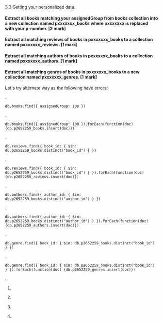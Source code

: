 3.3 Getting your personalized data. 


####    Extract all books matching your assignedGroup from books collection into a new collection named pxxxxxxx_books where pxxxxxxx is replaced with your p-number. [2 mark]

####    Extract all matching reviews of books in pxxxxxxx_books to a collection named pxxxxxxx_reviews. [1 mark]

####   Extract all matching authors of books in pxxxxxxx_books to a collection named pxxxxxxx_authors. [1 mark]

####    Extract all matching genres of books in pxxxxxxx_books to a new collection named pxxxxxxx_genres. [1 mark]




Let's try alternate way as the following have errors:

.

    db.books.find({ assignedGroup: 100 })

.

    db.books.find({ assignedGroup: 100 }).forEach(function(doc) {db.p2652259_books.insert(doc)})

.

    db.reviews.find({ book_id: { $in: db.p2652259_books.distinct("book_id") } })

.

    db.reviews.find({ book_id: { $in: db.p2652259_books.distinct("book_id") } }).forEach(function(doc) {db.p2652259_reviews.insert(doc)})

.

    db.authors.find({ author_id: { $in: db.p2652259_books.distinct("author_id") } })

.

    db.authors.find({ author_id: { $in: db.p2652259_books.distinct("author_id") } }).forEach(function(doc) {db.p2652259_authors.insert(doc)})

.

    db.genre.find({ book_id: { $in: db.p2652259_books.distinct("book_id") } })

.

    db.genre.find({ book_id: { $in: db.p2652259_books.distinct("book_id") } }).forEach(function(doc) {db.p2652259_genres.insert(doc)})
.


1. 

<!--     db.books.aggregate([
    { $match: { assignedGroup: 100 } },
    { $out: "p2652259_books" }
    ]) -->





2. 

<!--     db.reviews.aggregate([
    {
        $match: {
        review_id: { $in: db.p2652259_books.distinct("book_id") }
        }
    },
    { $out: "p2652259_reviews" }
    ]) -->




<!-- 2. db.p2652259_books.aggregate([
  { $lookup: {
      from: "reviews",
      localField: "book_id",
      foreignField: "book_id",
      as: "reviews"
  } },
  { $unwind: "$reviews" },
  { $project: { _id: 0 } }, 
  { $out: "p2652259_reviews" }
]) -->







3.
<!-- 
    db.authors.aggregate([
    {
        $match: {
        author_id: { $in: db.p2652259_books.distinct("authors") }
        }
    },
    { $out: "p2652259_authors" }
    ]) -->



4.

<!--     db.genres.aggregate([
    {
        $match: {
        book_id: { $in: db.p2652259_books.distinct("book_id") }
        }
    },
    { $out: "p2652259_genres" }
    ]) -->



